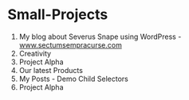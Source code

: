 # Small-Projects

1. My blog about Severus Snape using WordPress - www.sectumsempracurse.com
2. Creativity
3. Project Alpha
4. Our latest Products
5. My Posts - Demo Child Selectors
6. Project Alpha
